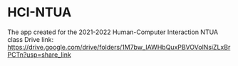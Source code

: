 # HCI-NTUA
The app created for the 2021-2022 Human-Computer Interaction NTUA class
Drive link: https://drive.google.com/drive/folders/1M7bw_IAWHbQuxPBVOVolNsiZLxBrPCTn?usp=share_link
